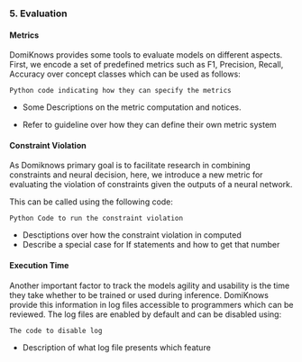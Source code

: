 ### 5. Evaluation

#### Metrics
DomiKnows provides some tools to evaluate models on different aspects. First, we encode a set of predefined metrics such as F1, Precision, Recall, Accuracy over concept classes which can be used as follows: 

```python3
Python code indicating how they can specify the metrics
```

- Some Descriptions on the metric computation and notices.

- Refer to guideline over how they can define their own metric system


#### Constraint Violation

As Domiknows primary goal is to facilitate research in combining constraints and neural decision, here, we introduce a new metric for evaluating the violation of constraints given the outputs of a neural network. 

This can be called using the following code:
```python3
Python Code to run the constraint violation
```
- Desctiptions over how the constraint violation in computed
- Describe a special case for If statements and how to get that number

#### Execution Time
Another important factor to track the models agility and usability is the time they take whether to be trained or used during inference. 
DomiKnows provide this information in log files accessible to programmers which can be reviewed. 
The log files are enabled by default and can be disabled using:
```python3
The code to disable log
```

- Description of what log file presents which feature




